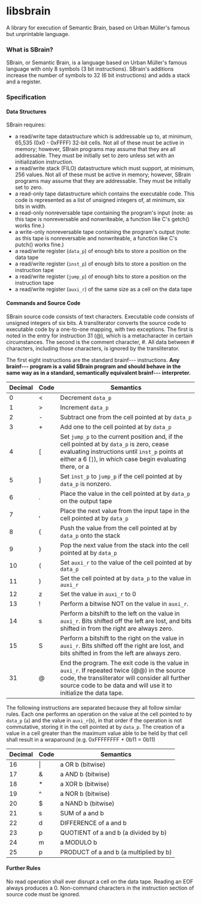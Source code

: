 # libsbrain
A library for execution of Semantic Brain, based on Urban Müller's famous but unprintable language.

### What is SBrain?
  SBrain, or Semantic Brain, is a language based on Urban Müller's famous language with only 8 symbols (3 bit instructions). SBrain's additions increase the number of symbols to 32 (6 bit instructions) and adds a stack and a register.

### Specification
#### Data Structures
  SBrain requires:
  
* a read/write tape datastructure which is addressable up to, at minimum, 65,535 (0x0 - 0xFFFF) 32-bit cells. Not all of these must be active in memory; however, SBrain programs may assume that they are all addressable. They must be initially set to zero unless set with an initialization instruction.
* a read/write stack (FILO) datastructure which must support, at minimum, 256 values. Not all of these must be active in memory; however, SBrain programs may assume that they are addressable. They must be initially set to zero.
* a read-only tape datastructure which contains the executable code. This code is represented as a list of unsigned integers of, at minimum, six bits in width.
* a read-only nonreversable tape containing the program's input (note: as this tape is nonreversable and nonwriteable, a function like C's getch() works fine.)
* a write-only nonreversable tape containing the program's output (note: as this tape is nonreversable and nonwriteable, a function like C's putch() works fine.)
* a read/write register (`data_p`) of enough bits to store a position on the data tape
* a read/write register (`inst_p`) of enough bits to store a position on the instruction tape
* a read/write register (`jump_p`) of enough bits to store a position on the instruction tape
* a read/write register (`auxi_r`) of the same size as a cell on the data tape

#### Commands and Source Code

SBrain source code consists of text characters. Executable code consists of unsigned integers of six bits. A transliterator converts the source code to executable code by a one-to-one mapping, with two exceptions. The first is noted in the entry for instruction 31 (@), which is a metacharacter in certain circumstances. The second is the comment character, #. All data between # characters, including those characters, is ignored by the transliterator.

The first eight instructions are the standard brainf--- instructions. **Any brainf--- program is a valid SBrain program and should behave in the same way as in a standard, semantically equivalent brainf--- interpreter.**

Decimal | Code  | Semantics
--------|-------|----------
       0|      <|Decrement `data_p`
       1|      >|Increment `data_p`
       2|      -|Subtract one from the cell pointed at by `data_p`
       3|      +|Add one to the cell pointed at by `data_p`
       4|      [|Set `jump_p` to the current position and, if the cell pointed at by `data_p` is zero, cease evaluating instructions until `inst_p` points at either a 6 (`]`), in which case begin evaluating there, or a 
       5|      ]|Set `inst_p` to `jump_p` if the cell pointed at by `data_p` is nonzero.
       6|      .|Place the value in the cell pointed at by `data_p` on the output tape
       7|      ,|Place the next value from the input tape in the cell pointed at by `data_p`
       8|      {|Push the value from the cell pointed at by `data_p` onto the stack
       9|      }|Pop the next value from the stack into the cell pointed at by `data_p`
      10|      (|Set `auxi_r` to the value of the cell pointed at by `data_p`
      11|      )|Set the cell pointed at by `data_p` to the value in `auxi_r`
      12|      z|Set the value in `auxi_r` to 0
      13|      !|Perform a bitwise NOT on the value in `auxi_r`.
      14|      s|Perform a bitshift to the left on the value in `auxi_r`. Bits shifted off the left are lost, and bits shifted in from the right are always zero.
      15|      S|Perform a bitshift to the right on the value in `auxi_r`. Bits shifted off the right are lost, and bits shifted in from the left are always zero.
      31|      @|End the program. The exit code is the value in `auxi_r`. If repeated twice (@@) in the source code, the transliterator will consider all further source code to be data and will use it to initialize the data tape.

The following instructions are separated because they all follow similar rules. Each one performs an operation on the value at the cell pointed to by `data_p` (`a`) and the value in `auxi_r`(`b`), in that order if the operation is not commutative, storing it in the cell pointed at by `data_p`. The creation of a value in a cell greater than the maximum value able to be held by that cell shall result in a wraparound (e.g. 0xFFFFFFFF + 0b11 = 0b11)

Decimal | Code  | Semantics
--------|-------|----------
      16|     \|| a OR b (bitwise)
      17|      &| a AND b (bitwise)
      18|      *| a XOR b (bitwise)
      19|      ^| a NOR b (bitwise)
      20|      $| a NAND b (bitwise)
      21|      s| SUM of a and b
      22|      d| DIFFERENCE of a and b
      23|      p| QUOTIENT of a and b (a divided by b)
      24|      m| a MODULO b
      25|      p| PRODUCT of a and b (a multiplied by b)


#### Further Rules
No read operation shall ever disrupt a cell on the data tape.
Reading an EOF always produces a 0.
Non-command characters in the instruction section of source code must be ignored.
